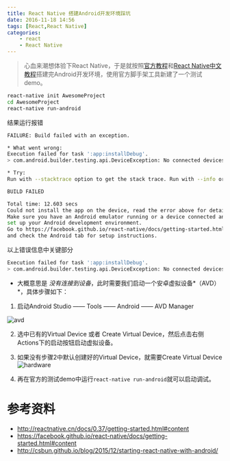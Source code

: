 ```yaml
---
title: React Native 搭建Android开发环境踩坑
date: 2016-11-18 14:56
tags: [React,React Native]
categories: 
    - react
    - React Native
---
```


> 心血来潮想体验下React Native，于是就按照[官方教程](https://facebook.github.io/react-native/docs/getting-started.html#content)和[React Native中文教程](http://reactnative.cn/docs/0.37/getting-started.html#content)搭建完Android开发环境，使用官方脚手架工具新建了一个测试demo。

<!-- more-->

```bash
react-native init AwesomeProject
cd AwesomeProject
react-native run-android
```

结果运行报错

```bash
FAILURE: Build failed with an exception.

* What went wrong:
Execution failed for task ':app:installDebug'.
> com.android.builder.testing.api.DeviceException: No connected devices!

* Try:
Run with --stacktrace option to get the stack trace. Run with --info or --debug option to get more log output.

BUILD FAILED

Total time: 12.603 secs
Could not install the app on the device, read the error above for details.
Make sure you have an Android emulator running or a device connected and have
set up your Android development environment.
Go to https://facebook.github.io/react-native/docs/getting-started.html
and check the Android tab for setup instructions.
```

以上错误信息中关键部分

```bash
Execution failed for task ':app:installDebug'.
> com.android.builder.testing.api.DeviceException: No connected devices!
```

* 大概意思是 *没有连接到设备*，此时需要我们启动一个安卓虚拟设备*（AVD）*，具体步骤如下：

1. 启动Android Studio —— Tools —— Android —— AVD Manager

![avd](http://7xt6po.com1.z0.glb.clouddn.com/avd.jpg)

2. 选中已有的Virtual Device 或者 Create Virtual Device，然后点击右侧Actions下的启动按钮启动虚拟设备。

3. 如果没有步骤2中默认创建好的Virtual Device，就需要Create Virtual Device
![hardware](http://7xt6po.com1.z0.glb.clouddn.com/hardware.jpg)

4. 再在官方的测试demo中运行`react-native run-android`就可以启动调试。


# 参考资料

* http://reactnative.cn/docs/0.37/getting-started.html#content
* https://facebook.github.io/react-native/docs/getting-started.html#content
* http://csbun.github.io/blog/2015/12/starting-react-native-with-android/



